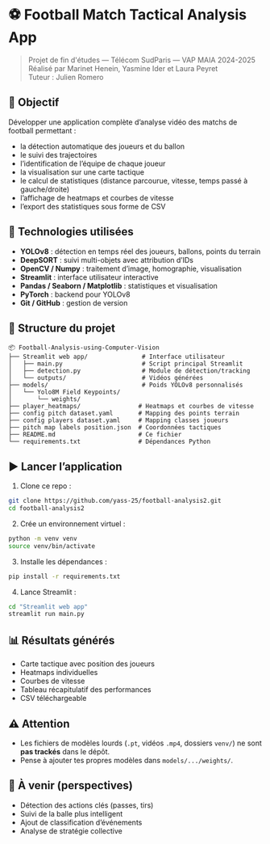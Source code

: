 # ⚽ Football Match Tactical Analysis App

> Projet de fin d'études — Télécom SudParis — VAP MAIA 2024-2025  
> Réalisé par Marinet Henein, Yasmine Ider et Laura Peyret  
> Tuteur : Julien Romero

## 🎯 Objectif

Développer une application complète d’analyse vidéo des matchs de football permettant :
- la détection automatique des joueurs et du ballon
- le suivi des trajectoires
- l’identification de l’équipe de chaque joueur
- la visualisation sur une carte tactique
- le calcul de statistiques (distance parcourue, vitesse, temps passé à gauche/droite)
- l’affichage de heatmaps et courbes de vitesse
- l’export des statistiques sous forme de CSV

## 🧠 Technologies utilisées

- **YOLOv8** : détection en temps réel des joueurs, ballons, points du terrain
- **DeepSORT** : suivi multi-objets avec attribution d’IDs
- **OpenCV / Numpy** : traitement d’image, homographie, visualisation
- **Streamlit** : interface utilisateur interactive
- **Pandas / Seaborn / Matplotlib** : statistiques et visualisation
- **PyTorch** : backend pour YOLOv8
- **Git / GitHub** : gestion de version

## 📁 Structure du projet

```
📦 Football-Analysis-using-Computer-Vision
├── Streamlit web app/               # Interface utilisateur
│   ├── main.py                      # Script principal Streamlit
│   ├── detection.py                 # Module de détection/tracking
│   └── outputs/                     # Vidéos générées
├── models/                          # Poids YOLOv8 personnalisés
│   └── Yolo8M Field Keypoints/
│       └── weights/
├── player_heatmaps/                # Heatmaps et courbes de vitesse
├── config pitch dataset.yaml       # Mapping des points terrain
├── config players dataset.yaml     # Mapping classes joueurs
├── pitch map labels position.json  # Coordonnées tactiques
├── README.md                       # Ce fichier
└── requirements.txt                # Dépendances Python
```

## ▶️ Lancer l’application

1. Clone ce repo :
```bash
git clone https://github.com/yass-25/football-analysis2.git
cd football-analysis2
```

2. Crée un environnement virtuel :
```bash
python -m venv venv
source venv/bin/activate
```

3. Installe les dépendances :
```bash
pip install -r requirements.txt
```

4. Lance Streamlit :
```bash
cd "Streamlit web app"
streamlit run main.py
```

## 📊 Résultats générés

- Carte tactique avec position des joueurs
- Heatmaps individuelles
- Courbes de vitesse
- Tableau récapitulatif des performances
- CSV téléchargeable

## ⚠️ Attention

- Les fichiers de modèles lourds (`.pt`, vidéos `.mp4`, dossiers `venv/`) ne sont **pas trackés** dans le dépôt.
- Pense à ajouter tes propres modèles dans `models/.../weights/`.

## 📎 À venir (perspectives)

- Détection des actions clés (passes, tirs)
- Suivi de la balle plus intelligent
- Ajout de classification d’événements
- Analyse de stratégie collective
